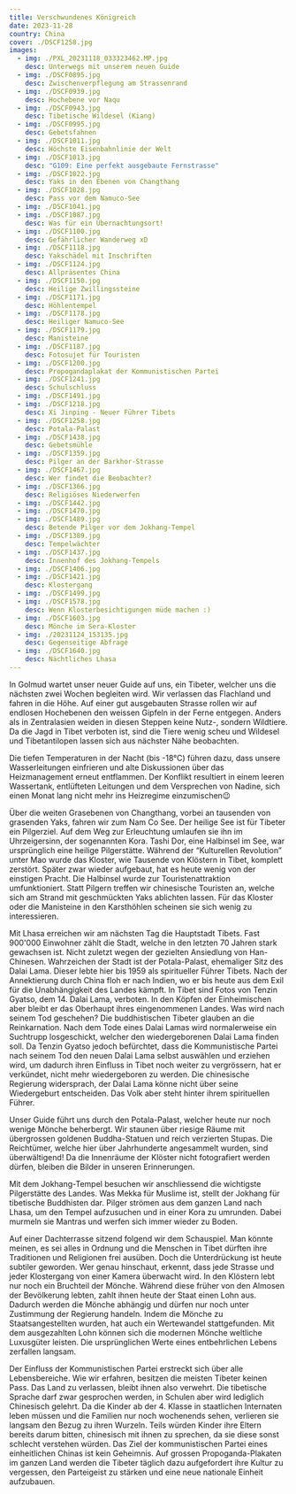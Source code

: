```yaml
---
title: Verschwundenes Königreich
date: 2023-11-28
country: China
cover: ./DSCF1258.jpg
images:
  - img: ./PXL_20231118_033323462.MP.jpg
    desc: Unterwegs mit unserem neuen Guide
  - img: ./DSCF0895.jpg
    desc: Zwischenverpflegung am Strassenrand
  - img: ./DSCF0939.jpg
    desc: Hochebene vor Naqu
  - img: ./DSCF0943.jpg
    desc: Tibetische Wildesel (Kiang)
  - img: ./DSCF0995.jpg
    desc: Gebetsfahnen
  - img: ./DSCF1011.jpg
    desc: Höchste Eisenbahnlinie der Welt
  - img: ./DSCF1013.jpg
    desc: "G109: Eine perfekt ausgebaute Fernstrasse"
  - img: ./DSCF1022.jpg
    desc: Yaks in den Ebenen von Changthang
  - img: ./DSCF1028.jpg
    desc: Pass vor dem Namuco-See
  - img: ./DSCF1041.jpg
  - img: ./DSCF1087.jpg
    desc: Was für ein Übernachtungsort!
  - img: ./DSCF1100.jpg
    desc: Gefährlicher Wanderweg xD
  - img: ./DSCF1118.jpg
    desc: Yakschädel mit Inschriften
  - img: ./DSCF1124.jpg
    desc: Allpräsentes China
  - img: ./DSCF1150.jpg
    desc: Heilige Zwillingssteine
  - img: ./DSCF1171.jpg
    desc: Höhlentempel
  - img: ./DSCF1178.jpg
    desc: Heiliger Namuco-See
  - img: ./DSCF1179.jpg
    desc: Manisteine
  - img: ./DSCF1187.jpg
    desc: Fotosujet für Touristen
  - img: ./DSCF1200.jpg
    desc: Propogandaplakat der Kommunistischen Partei
  - img: ./DSCF1241.jpg
    desc: Schulschluss
  - img: ./DSCF1491.jpg
  - img: ./DSCF1218.jpg
    desc: Xi Jinping - Neuer Führer Tibets
  - img: ./DSCF1258.jpg
    desc: Potala-Palast
  - img: ./DSCF1438.jpg
    desc: Gebetsmühle
  - img: ./DSCF1359.jpg
    desc: Pilger an der Barkhor-Strasse
  - img: ./DSCF1467.jpg
    desc: Wer findet die Beobachter?
  - img: ./DSCF1366.jpg
    desc: Religiöses Niederwerfen
  - img: ./DSCF1442.jpg
  - img: ./DSCF1470.jpg
  - img: ./DSCF1489.jpg
    desc: Betende Pilger vor dem Jokhang-Tempel
  - img: ./DSCF1389.jpg
    desc: Tempelwächter
  - img: ./DSCF1437.jpg
    desc: Innenhof des Jokhang-Tempels
  - img: ./DSCF1406.jpg
  - img: ./DSCF1421.jpg
    desc: Klostergang
  - img: ./DSCF1499.jpg
  - img: ./DSCF1578.jpg
    desc: Wenn Klosterbesichtigungen müde machen :)
  - img: ./DSCF1603.jpg
    desc: Mönche im Sera-Kloster
  - img: ./20231124_153135.jpg
    desc: Gegenseitige Abfrage
  - img: ./DSCF1640.jpg
    desc: Nächtliches Lhasa
---
```

In Golmud wartet unser neuer Guide auf uns, ein Tibeter, welcher uns die nächsten zwei Wochen begleiten wird. Wir verlassen das Flachland und fahren in die Höhe. Auf einer gut ausgebauten Strasse rollen wir auf endlosen Hochebenen den weissen Gipfeln in der Ferne entgegen. Anders als in Zentralasien weiden in diesen Steppen keine Nutz-, sondern Wildtiere. Da die Jagd in Tibet verboten ist, sind die Tiere wenig scheu und Wildesel und Tibetantilopen lassen sich aus nächster Nähe beobachten.

Die tiefen Temperaturen in der Nacht (bis -18°C) führen dazu, dass unsere Wasserleitungen einfrieren und alte Diskussionen über das Heizmanagement erneut entflammen. Der Konflikt resultiert in einem leeren Wassertank, entlüfteten Leitungen und dem Versprechen von Nadine, sich einen Monat lang nicht mehr ins Heizregime einzumischen😉

Über die weiten Grasebenen von Changthang, vorbei an tausenden von grasenden Yaks, fahren wir zum Nam Co See. Der heilige See ist für Tibeter ein Pilgerziel. Auf dem Weg zur Erleuchtung umlaufen sie ihn im Uhrzeigersinn, der sogenannten Kora. Tashi Dor, eine Halbinsel im See, war ursprünglich eine heilige Pilgerstätte. Während der “Kulturellen Revolution” unter Mao wurde das Kloster, wie Tausende von Klöstern in Tibet, komplett zerstört. Später zwar wieder aufgebaut, hat es heute wenig von der einstigen Pracht. Die Halbinsel wurde zur Touristenattraktion umfunktioniert. Statt Pilgern treffen wir chinesische Touristen an, welche sich am Strand mit geschmückten Yaks ablichten lassen. Für das Kloster oder die Manisteine in den Karsthöhlen scheinen sie sich wenig zu interessieren.

Mit Lhasa erreichen wir am nächsten Tag die Hauptstadt Tibets. Fast 900'000 Einwohner zählt die Stadt, welche in den letzten 70 Jahren stark gewachsen ist. Nicht zuletzt wegen der gezielten Ansiedlung von Han-Chinesen. Wahrzeichen der Stadt ist der Potala-Palast, ehemaliger Sitz des Dalai Lama. Dieser lebte hier bis 1959 als spiritueller Führer Tibets. Nach der Annektierung durch China floh er nach Indien, wo er bis heute aus dem Exil für die Unabhängigkeit des Landes kämpft. In Tibet sind Fotos von Tenzin Gyatso, dem 14. Dalai Lama, verboten. In den Köpfen der Einheimischen aber bleibt er das Oberhaupt ihres eingenommenen Landes. Was wird nach seinem Tod geschehen? Die buddhistischen Tibeter glauben an die Reinkarnation. Nach dem Tode eines Dalai Lamas wird normalerweise ein Suchtrupp losgeschickt, welcher den wiedergeborenen Dalai Lama finden soll. Da Tenzin Gyatso jedoch befürchtet, dass die Kommunistische Partei nach seinem Tod den neuen Dalai Lama selbst auswählen und erziehen wird, um dadurch ihren Einfluss in Tibet noch weiter zu vergrössern, hat er verkündet, nicht mehr wiedergeboren zu werden. Die chinesische Regierung widersprach, der Dalai Lama könne nicht über seine Wiedergeburt entscheiden. Das Volk aber steht hinter ihrem spirituellen Führer.

Unser Guide führt uns durch den Potala-Palast, welcher heute nur noch wenige Mönche beherbergt. Wir staunen über riesige Räume mit übergrossen goldenen Buddha-Statuen und reich verzierten Stupas. Die Reichtümer, welche hier über Jahrhunderte angesammelt wurden, sind überwältigend! Da die Innenräume der Klöster nicht fotografiert werden dürfen, bleiben die Bilder in unseren Erinnerungen.

Mit dem Jokhang-Tempel besuchen wir anschliessend die wichtigste Pilgerstätte des Landes. Was Mekka für Muslime ist, stellt der Jokhang für tibetische Buddhisten dar. Pilger strömen aus dem ganzen Land nach Lhasa, um den Tempel aufzusuchen und in einer Kora zu umrunden. Dabei murmeln sie Mantras und werfen sich immer wieder zu Boden.

Auf einer Dachterrasse sitzend folgend wir dem Schauspiel. Man könnte meinen, es sei alles in Ordnung und die Menschen in Tibet dürften ihre Traditionen und Religionen frei ausüben. Doch die Unterdrückung ist heute subtiler geworden. Wer genau hinschaut, erkennt, dass jede Strasse und jeder Klostergang von einer Kamera überwacht wird. In den Klöstern lebt nur noch ein Bruchteil der Mönche. Während diese früher von den Almosen der Bevölkerung lebten, zahlt ihnen heute der Staat einen Lohn aus. Dadurch werden die Mönche abhängig und dürfen nur noch unter Zustimmung der Regierung handeln. Indem die Mönche zu Staatsangestellten wurden, hat auch ein Wertewandel stattgefunden. Mit dem ausgezahlten Lohn können sich die modernen Mönche weltliche Luxusgüter leisten. Die ursprünglichen Werte eines entbehrlichen Lebens zerfallen langsam.

Der Einfluss der Kommunistischen Partei erstreckt sich über alle Lebensbereiche. Wie wir erfahren, besitzen die meisten Tibeter keinen Pass. Das Land zu verlassen, bleibt ihnen also verwehrt. Die tibetische Sprache darf zwar gesprochen werden, in Schulen aber wird lediglich Chinesisch gelehrt. Da die Kinder ab der 4. Klasse in staatlichen Internaten leben müssen und die Familien nur noch wochenends sehen, verlieren sie langsam den Bezug zu ihren Wurzeln. Teils würden Kinder ihre Eltern bereits darum bitten, chinesisch mit ihnen zu sprechen, da sie diese sonst schlecht verstehen würden. Das Ziel der kommunistischen Partei eines einheitlichen Chinas ist kein Geheimnis. Auf grossen Propoganda-Plakaten im ganzen Land werden die Tibeter täglich dazu aufgefordert ihre Kultur zu vergessen, den Parteigeist zu stärken und eine neue nationale Einheit aufzubauen.
